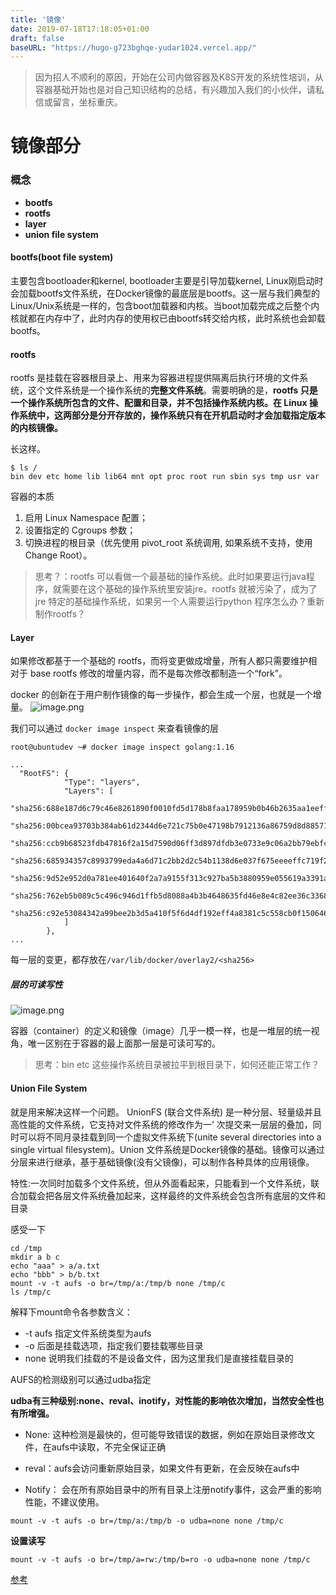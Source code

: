 ```yaml
---
title: '镜像'
date: 2019-07-18T17:18:05+01:00
draft: false
baseURL: "https://hugo-g723bghqe-yudar1024.vercel.app/"
---
```




> 因为招人不顺利的原因，开始在公司内做容器及K8S开发的系统性培训，从容器基础开始也是对自己知识结构的总结，有兴趣加入我们的小伙伴，请私信或留言，坐标重庆。

# 镜像部分

### 概念
- **bootfs**
- **rootfs**
- **layer**
- **union file system**
#### bootfs(boot file system)

主要包含bootloader和kernel, bootloader主要是引导加载kernel, Linux刚启动时会加载bootfs文件系统，在Docker镜像的最底层是bootfs。这一层与我们典型的Linux/Unix系统是一样的，包含boot加载器和内核。当boot加载完成之后整个内核就都在内存中了，此时内存的使用权已由bootfs转交给内核，此时系统也会卸载bootfs。

#### rootfs
rootfs 是挂载在容器根目录上、用来为容器进程提供隔离后执行环境的文件系统，这个文件系统是一个操作系统的**完整文件系统**。需要明确的是，**rootfs 只是一个操作系统所包含的文件、配置和目录，并不包括操作系统内核。在 Linux 操作系统中，这两部分是分开存放的，操作系统只有在开机启动时才会加载指定版本的内核镜像。**

长这样。
```
$ ls /
bin dev etc home lib lib64 mnt opt proc root run sbin sys tmp usr var
```
容器的本质
1. 启用 Linux Namespace 配置；
2. 设置指定的 Cgroups 参数；
3. 切换进程的根目录（优先使用 pivot_root 系统调用, 如果系统不支持，使用Change Root）。


> 思考？：rootfs 可以看做一个最基础的操作系统。此时如果要运行java程序，就需要在这个基础的操作系统里安装jre。rootfs 就被污染了，成为了jre 特定的基础操作系统，如果另一个人需要运行python 程序怎么办？重新制作rootfs？

#### Layer
如果修改都基于一个基础的 rootfs，而将变更做成增量，所有人都只需要维护相对于 base rootfs 修改的增量内容，而不是每次修改都制造一个“fork”。

docker 的创新在于用户制作镜像的每一步操作，都会生成一个层，也就是一个增量。
![image.png](https://upload-images.jianshu.io/upload_images/5120230-f52e8b7109a32edd.png?imageMogr2/auto-orient/strip%7CimageView2/2/w/1240)

我们可以通过 `docker image inspect` 来查看镜像的层
```
root@ubuntudev ~# docker image inspect golang:1.16

...
  "RootFS": {
            "Type": "layers",
            "Layers": [
                "sha256:688e187d6c79c46e8261890f0010fd5d178b8faa178959b0b46b2635aa1eeff3",
                "sha256:00bcea93703b384ab61d2344d6e721c75b0e47198b7912136a86759d8d885711",
                "sha256:ccb9b68523fdb47816f2a15d7590d06ff3d897dfdb3e0733e9c06a2bb79ebfc7",
                "sha256:685934357c8993799eda4a6d71c2bb2d2c54b1138d6e037f675eeeeffc719f2d",
                "sha256:9d52e952d0a781ee401640f2a7a9155f313c927ba5b3880959e055619a3391a9",
                "sha256:762eb5b089c5c496c946d1ffb5d8088a4b3b4648635fd46e8e4c82ee36c33687",
                "sha256:c92e53084342a99bee2b3d5a410f5f6d4df192eff4a8381c5c558cb0f150646d"
            ]
        },
...
```
每一层的变更，都存放在`/var/lib/docker/overlay2/<sha256>`


##### 层的可读写性
![image.png](https://upload-images.jianshu.io/upload_images/5120230-4b8774ec4d9b4c8c.png?imageMogr2/auto-orient/strip%7CimageView2/2/w/1240)

容器（container）的定义和镜像（image）几乎一模一样，也是一堆层的统一视角，唯一区别在于容器的最上面那一层是可读可写的。

> 思考：bin etc 这些操作系统目录被拉平到根目录下，如何还能正常工作？

#### Union File System
就是用来解决这样一个问题。
UnionFS (联合文件系统) 是一种分层、轻量级并且高性能的文件系统，它支持对文件系统的修改作为一’ 次提交来一层层的叠加，同时可以将不同月录挂载到同一个虚拟文件系统下(unite several directories into a single virtual filesystem)。Union 文件系统是Docker镜像的基础。镜像可以通过分层来进行继承，基于基础镜像(没有父镜像)，可以制作各种具体的应用镜像。

特性:一次同时加载多个文件系统，但从外面看起来，只能看到一个文件系统，联合加载会把各层文件系统叠加起来，这样最终的文件系统会包含所有底层的文件和目录

感受一下
```
cd /tmp
mkdir a b c
echo "aaa" > a/a.txt
echo "bbb" > b/b.txt
mount -v -t aufs -o br=/tmp/a:/tmp/b none /tmp/c
ls /tmp/c
```

解释下mount命令各参数含义：
-  -t aufs 指定文件系统类型为aufs
- -o 后面是挂载选项，指定我们要挂载哪些目录
- none 说明我们挂载的不是设备文件，因为这里我们是直接挂载目录的

AUFS的检测级别可以通过udba指定

**udba有三种级别:none、reval、inotify，对性能的影响依次增加，当然安全性也有所增强。**

- None: 这种检测是最快的，但可能导致错误的数据，例如在原始目录修改文件，在aufs中读取，不完全保证正确

- reval：aufs会访问重新原始目录，如果文件有更新，在会反映在aufs中

- Notify： 会在所有原始目录中的所有目录上注册notify事件，这会严重的影响性能，不建议使用。
```
mount -v -t aufs -o br=/tmp/a:/tmp/b -o udba=none none /tmp/c
```

**设置读写**
```
mount -v -t aufs -o br=/tmp/a=rw:/tmp/b=ro -o udba=none none /tmp/c
```
[参考](https://blog.csdn.net/lihm0_1/article/details/42030169)


